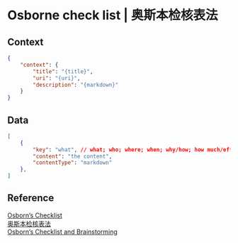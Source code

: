 # Osborne check list | 奥斯本检核表法


## Context
```json
{
    "context": {
        "title": "{title}",
        "uri": "{uri}",
        "description": "{markdown}"
    }
}
```

## Data
```json
[
    {
        "key": "what", // what; who; where; when; why/how; how much/effect
        "content": "the content",
        "contentType": "markdown"
    },
]
```

## Reference
[Osborn’s Checklist](http://www.hostingtransformation.eu/methode/osborns-checklist/)  
[奥斯本检核表法](https://baike.baidu.com/item/奥斯本检核表法)  
[Osborn’s Checklist and Brainstorming](https://medium.com/datadriveninvestor/osborns-checklist-and-brainstorming-5bf1c9667763)  